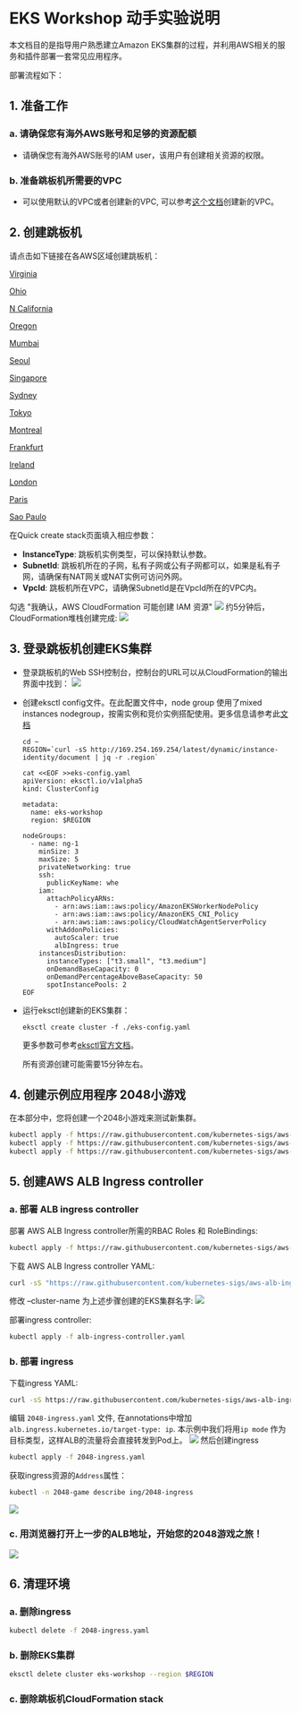 # EKS Workshop 动手实验说明

本文档目的是指导用户熟悉建立Amazon EKS集群的过程，并利用AWS相关的服务和插件部署一套常见应用程序。

部署流程如下：

## 1. 准备工作
### a. 请确保您有海外AWS账号和足够的资源配额
- 请确保您有海外AWS账号的IAM user，该用户有创建相关资源的权限。
### b. 准备跳板机所需要的VPC
- 可以使用默认的VPC或者创建新的VPC, 可以参考[这个文档](https://docs.aws.amazon.com/zh_cn/vpc/latest/userguide/VPC_Scenario1.html#VPC_Scenario1_Implementation)创建新的VPC。

## 2. 创建跳板机
请点击如下链接在各AWS区域创建跳板机：

[Virginia](https://console.aws.amazon.com/cloudformation/home?region=us-east-1#/stacks/quickcreate?stackName=eks-jumpbox&templateURL=https://s3-ap-southeast-1.amazonaws.com/whe-pub/eks-workshop/jumpbox-eks.yaml)

[Ohio](https://console.aws.amazon.com/cloudformation/home?region=us-east-2#/stacks/quickcreate?stackName=eks-jumpbox&templateURL=https://s3-ap-southeast-1.amazonaws.com/whe-pub/eks-workshop/jumpbox-eks.yaml)

[N California](https://console.aws.amazon.com/cloudformation/home?region=us-west-1#/stacks/quickcreate?stackName=eks-jumpbox&templateURL=https://s3-ap-southeast-1.amazonaws.com/whe-pub/eks-workshop/jumpbox-eks.yaml)

[Oregon](https://console.aws.amazon.com/cloudformation/home?region=us-west-2#/stacks/quickcreate?stackName=eks-jumpbox&templateURL=https://s3-ap-southeast-1.amazonaws.com/whe-pub/eks-workshop/jumpbox-eks.yaml)

[Mumbai](https://console.aws.amazon.com/cloudformation/home?region=ap-south-1#/stacks/quickcreate?stackName=eks-jumpbox&templateURL=https://s3-ap-southeast-1.amazonaws.com/whe-pub/eks-workshop/jumpbox-eks.yaml)

[Seoul](https://console.aws.amazon.com/cloudformation/home?region=ap-northeast-2#/stacks/quickcreate?stackName=eks-jumpbox&templateURL=https://s3-ap-southeast-1.amazonaws.com/whe-pub/eks-workshop/jumpbox-eks.yaml)

[Singapore](https://console.aws.amazon.com/cloudformation/home?region=ap-southeast-1#/stacks/quickcreate?stackName=eks-jumpbox&templateURL=https://s3-ap-southeast-1.amazonaws.com/whe-pub/eks-workshop/jumpbox-eks.yaml)

[Sydney](https://console.aws.amazon.com/cloudformation/home?region=ap-southeast-2#/stacks/quickcreate?stackName=eks-jumpbox&templateURL=https://s3-ap-southeast-1.amazonaws.com/whe-pub/eks-workshop/jumpbox-eks.yaml)

[Tokyo](https://console.aws.amazon.com/cloudformation/home?region=ap-northeast-1#/stacks/quickcreate?stackName=eks-jumpbox&templateURL=https://s3-ap-southeast-1.amazonaws.com/whe-pub/eks-workshop/jumpbox-eks.yaml)

[Montreal](https://console.aws.amazon.com/cloudformation/home?region=ca-central-1#/stacks/quickcreate?stackName=eks-jumpbox&templateURL=https://s3-ap-southeast-1.amazonaws.com/whe-pub/eks-workshop/jumpbox-eks.yaml)

[Frankfurt](https://console.aws.amazon.com/cloudformation/home?region=eu-central-1#/stacks/quickcreate?stackName=eks-jumpbox&templateURL=https://s3-ap-southeast-1.amazonaws.com/whe-pub/eks-workshop/jumpbox-eks.yaml)

[Ireland](https://console.aws.amazon.com/cloudformation/home?region=eu-west-1#/stacks/quickcreate?stackName=eks-jumpbox&templateURL=https://s3-ap-southeast-1.amazonaws.com/whe-pub/eks-workshop/jumpbox-eks.yaml)

[London](https://console.aws.amazon.com/cloudformation/home?region=eu-west-2#/stacks/quickcreate?stackName=eks-jumpbox&templateURL=https://s3-ap-southeast-1.amazonaws.com/whe-pub/eks-workshop/jumpbox-eks.yaml)

[Paris](https://console.aws.amazon.com/cloudformation/home?region=eu-west-3#/stacks/quickcreate?stackName=eks-jumpbox&templateURL=https://s3-ap-southeast-1.amazonaws.com/whe-pub/eks-workshop/jumpbox-eks.yaml)

[Sao Paulo](https://console.aws.amazon.com/cloudformation/home?region=sa-east-1#/stacks/quickcreate?stackName=eks-jumpbox&templateURL=https://s3-ap-southeast-1.amazonaws.com/whe-pub/eks-workshop/jumpbox-eks.yaml)

在Quick create stack页面填入相应参数：
- **InstanceType**: 跳板机实例类型，可以保持默认参数。
- **SubnetId**: 跳板机所在的子网，私有子网或公有子网都可以，如果是私有子网，请确保有NAT网关或NAT实例可访问外网。
- **VpcId**: 跳板机所在VPC，请确保SubnetId是在VpcId所在的VPC内。

勾选 "我确认，AWS CloudFormation 可能创建 IAM 资源"
![](./images/cfn-confirm.png)
约5分钟后，CloudFormation堆栈创建完成:
![](./images/cfn-complete.png)


## 3. 登录跳板机创建EKS集群
- 登录跳板机的Web SSH控制台，控制台的URL可以从CloudFormation的输出界面中找到：
![](./images/cfn-ip.png)
- 创建eksctl config文件。在此配置文件中，node group 使用了mixed instances nodegroup，按需实例和竞价实例搭配使用。更多信息请参考此[文档](https://docs.aws.amazon.com/zh_cn/AWSEC2/latest/UserGuide/spot-fleet.html)
  ```
  cd ~
  REGION=`curl -sS http://169.254.169.254/latest/dynamic/instance-identity/document | jq -r .region`
  
  cat <<EOF >>eks-config.yaml
  apiVersion: eksctl.io/v1alpha5
  kind: ClusterConfig

  metadata:
    name: eks-workshop
    region: $REGION

  nodeGroups:
    - name: ng-1
      minSize: 3
      maxSize: 5
      privateNetworking: true
      ssh:
        publicKeyName: whe
      iam:
        attachPolicyARNs:
          - arn:aws:iam::aws:policy/AmazonEKSWorkerNodePolicy
          - arn:aws:iam::aws:policy/AmazonEKS_CNI_Policy
          - arn:aws:iam::aws:policy/CloudWatchAgentServerPolicy
        withAddonPolicies:
          autoScaler: true
          albIngress: true
      instancesDistribution:
        instanceTypes: ["t3.small", "t3.medium"]
        onDemandBaseCapacity: 0
        onDemandPercentageAboveBaseCapacity: 50
        spotInstancePools: 2
  EOF
  ```
- 运行eksctl创建新的EKS集群：
  ```
  eksctl create cluster -f ./eks-config.yaml
  ```

  更多参数可参考[eksctl官方文档](https://eksctl.io/)。
  
  所有资源创建可能需要15分钟左右。
  
## 4. 创建示例应用程序 2048小游戏
在本部分中，您将创建一个2048小游戏来测试新集群。
  ```bash
kubectl apply -f https://raw.githubusercontent.com/kubernetes-sigs/aws-alb-ingress-controller/v1.0.1/docs/examples/2048/2048-namespace.yaml
kubectl apply -f https://raw.githubusercontent.com/kubernetes-sigs/aws-alb-ingress-controller/v1.0.1/docs/examples/2048/2048-deployment.yaml
kubectl apply -f https://raw.githubusercontent.com/kubernetes-sigs/aws-alb-ingress-controller/v1.0.1/docs/examples/2048/2048-service.yaml
  ```

## 5. 创建AWS ALB Ingress controller
### a. 部署 ALB ingress controller
部署 AWS ALB Ingress controller所需的RBAC Roles 和 RoleBindings:
  ```bash
kubectl apply -f https://raw.githubusercontent.com/kubernetes-sigs/aws-alb-ingress-controller/v1.0.1/docs/examples/rbac-role.yaml
  ```
下载 AWS ALB Ingress controller YAML:
```bash
curl -sS "https://raw.githubusercontent.com/kubernetes-sigs/aws-alb-ingress-controller/v1.0.1/docs/examples/alb-ingress-controller.yaml" > alb-ingress-controller.yaml
```
修改 –cluster-name 为上述步骤创建的EKS集群名字:
![](./images/alb-ingress-controller.png)

部署ingress controller:
```bash
kubectl apply -f alb-ingress-controller.yaml
```

### b. 部署 ingress
下载ingress YAML:
```bash
curl -sS https://raw.githubusercontent.com/kubernetes-sigs/aws-alb-ingress-controller/v1.0.1/docs/examples/2048/2048-ingress.yaml -o 2048-ingress.yaml
```
编辑 `2048-ingress.yaml` 文件, 在annotations中增加 `alb.ingress.kubernetes.io/target-type: ip`. 本示例中我们将用`ip mode` 作为目标类型，这样ALB的流量将会直接转发到Pod上。
![](./images/alb-ip.png)
然后创建ingress
```bash
kubectl apply -f 2048-ingress.yaml
```

获取ingress资源的`Address`属性：
```bash
kubectl -n 2048-game describe ing/2048-ingress
```
![](./images/alb-address.png)

### c. 用浏览器打开上一步的ALB地址，开始您的2048游戏之旅！
![](./images/2048.png)

## 6. 清理环境
### a. 删除ingress
  ```bash
  kubectl delete -f 2048-ingress.yaml
  ```
### b. 删除EKS集群
  ```bash
  eksctl delete cluster eks-workshop --region $REGION
  ```
### c. 删除跳板机CloudFormation stack